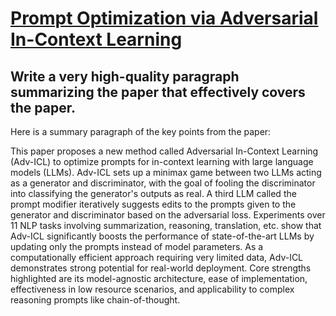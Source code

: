 # [Prompt Optimization via Adversarial In-Context Learning](https://arxiv.org/abs/2312.02614)

## Write a very high-quality paragraph summarizing the paper that effectively covers the paper.

 Here is a summary paragraph of the key points from the paper:

This paper proposes a new method called Adversarial In-Context Learning (Adv-ICL) to optimize prompts for in-context learning with large language models (LLMs). Adv-ICL sets up a minimax game between two LLMs acting as a generator and discriminator, with the goal of fooling the discriminator into classifying the generator's outputs as real. A third LLM called the prompt modifier iteratively suggests edits to the prompts given to the generator and discriminator based on the adversarial loss. Experiments over 11 NLP tasks involving summarization, reasoning, translation, etc. show that Adv-ICL significantly boosts the performance of state-of-the-art LLMs by updating only the prompts instead of model parameters. As a computationally efficient approach requiring very limited data, Adv-ICL demonstrates strong potential for real-world deployment. Core strengths highlighted are its model-agnostic architecture, ease of implementation, effectiveness in low resource scenarios, and applicability to complex reasoning prompts like chain-of-thought.
